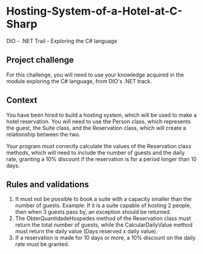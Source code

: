 # Hosting-System-of-a-Hotel-at-C-Sharp

DIO - .NET Trail - Exploring the C# language

## Project challenge
For this challenge, you will need to use your knowledge acquired in the module exploring the C# language, from DIO's .NET track.

## Context
You have been hired to build a hosting system, which will be used to make a hotel reservation. You will need to use the Person class, which represents the guest, the Suite class, and the Reservation class, which will create a relationship between the two.

Your program must correctly calculate the values ​​of the Reservation class methods, which will need to include the number of guests and the daily rate, granting a 10% discount if the reservation is for a period longer than 10 days.

## Rules and validations

1. It must not be possible to book a suite with a capacity smaller than the number of guests. Example: If it is a suite capable of hosting 2 people, then when 3 guests pass by, an exception should be returned.
2. The ObterQuantidadeHospedes method of the Reservation class must return the total number of guests, while the CalcularDailyValue method must return the daily value (Days reserved x daily value).
3. If a reservation is made for 10 days or more, a 10% discount on the daily rate must be granted.